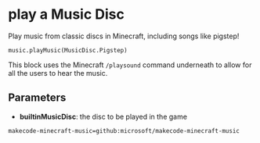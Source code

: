 # play a Music Disc

Play music from classic discs in Minecraft, including songs like pigstep!

```sig
music.playMusic(MusicDisc.Pigstep)
```

This block uses the Minecraft `/playsound` command underneath to allow for all the users to hear the music.

## Parameters


* **builtinMusicDisc**: the disc to be played in the game


```package
makecode-minecraft-music=github:microsoft/makecode-minecraft-music
```